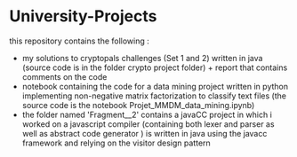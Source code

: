 # University-Projects
this repository contains the following :
- my solutions to cryptopals challenges (Set 1 and 2) written in java (source code is in the folder crypto project folder) + report that contains comments on the code
- notebook containing the code for a data mining project written in python implementing non-negative matrix factorization to classify text files (the source code is the notebook
Projet_MMDM_data_mining.ipynb)
- the folder named 'Fragment__2' contains a javaCC project in which i worked on a javascript compiler (containing both lexer and parser as well as abstract code generator ) is written in java using the javacc framework and relying on the visitor design pattern

